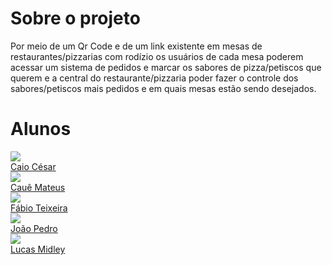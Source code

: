 # Sobre o projeto

Por meio de um Qr Code e de um link existente em mesas de restaurantes/pizzarias com rodízio os usuários de cada mesa poderem acessar um sistema de pedidos e marcar os sabores de pizza/petiscos que querem e a central do restaurante/pizzaria poder fazer o controle dos sabores/petiscos mais pedidos e em quais mesas estão sendo desejados.

# Alunos

<div class="members">
  <div class="member">
    <a href="https://github.com/Caiocbeleza" target="blank">
      <img src="https://avatars3.githubusercontent.com/u/37124720?s=200&v=4" />
      <div class="middle">
        <div class="text">Caio César</div>
      </div>
    </a>
  </div>

  <div class="member">
    <a href="https://github.com/caue96" target="blank">
      <img src="https://avatars3.githubusercontent.com/u/14495912?s=200&v=4" />
      <div class="middle">
        <div class="text">Cauê Mateus</div>
      </div>
    </a>
  </div>

  <div class="member">
    <a href="https://github.com/fabio1079" target="blank">
      <img src="https://avatars3.githubusercontent.com/u/4295523?s=200&v=4" />
      <div class="middle">
        <div class="text">Fábio Teixeira</div>
      </div>
    </a>
  </div>

  <div class="member">
    <a href="https://github.com/jppgomes" target="blank">
      <img src="https://avatars3.githubusercontent.com/u/23317777?s=200&v=4" />
      <div class="middle">
        <div class="text">João Pedro</div>
      </div>
    </a>
  </div>

  <div class="member">
    <a href="https://github.com/lucasmidlhey" target="blank">
      <img src="https://avatars3.githubusercontent.com/u/13874497?s=200&v=4" />
      <div class="middle">
        <div class="text">Lucas Midley</div>
      </div>
    </a>
  </div>
</div>